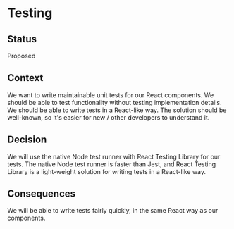 # Testing

## Status

Proposed

## Context

We want to write maintainable unit tests for our React components.
We should be able to test functionality without testing implementation details.
We should be able to write tests in a React-like way.
The solution should be well-known, so it's easier for new / other developers to understand it.

## Decision

We will use the native Node test runner with React Testing Library for our tests.
The native Node test runner is faster than Jest,
and React Testing Library is a light-weight solution for writing tests in a React-like way.

## Consequences

We will be able to write tests fairly quickly, in the same React way as our components.

